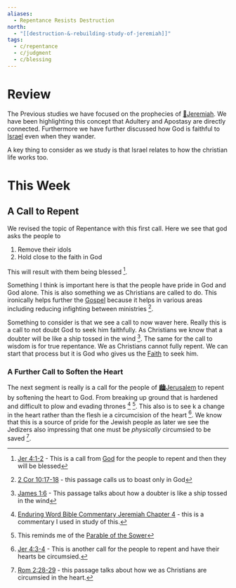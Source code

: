 ```yaml
---
aliases:
  - Repentance Resists Destruction
north:
  - "[[destruction-&-rebuilding-study-of-jeremiah]]"
tags:
  - c/repentance
  - c/judgment
  - c/blessing
---
```

# Review
The Previous studies we have focused on the prophecies of [🧑Jeremiah](%F0%9F%A7%91Jeremiah.md). We have been highlighting this concept that Adultery and Apostasy are directly connected. Furthermore we have further discussed how God is faithful to [Israel](../%F0%9F%8F%99%EF%B8%8F%F0%9F%8F%99%EF%B8%8FNation%20of%20Israel.md) even when they wander.

A key thing to consider as we study is that Israel relates to how the christian life works too.

# This Week
[^b1]: [Jer 4:1-2](Jer%204.md) - This is a call from [God](God.md) for the people to repent and then they will be blessed
[^b2]: [Jer 4:3-4](Jer%204.md) - This is another call for the people to repent and have their hearts be circumsied.
[^b3]: [Rom 2:28-29](Rom%202.md) - this passage talks about how we as Christians are circumsied in the heart.
[^b4]: [James 1:6](James%201.md) - This passage talks about how a doubter is like a ship tossed in the wind
[^b5]: [2 Cor 10:17-18](2%20Cor%2010.md) - this passage calls us to boast only in God
[^c1]: This reminds me of the [Parable of the Sower](Parable%20of%20the%20Sower.md)
[^enduring-word]: [Enduring Word Bible Commentary Jeremiah Chapter 4](https://enduringword.com/bible-commentary/jeremiah-4/) - this is a commentary I used in study of this.
## A Call to Repent
We revised the topic of Repentance with this first call. Here we see that god asks the people to
1. Remove their idols
2. Hold close to the faith in God

This will result with them being blessed [^b1].

Something I think is important here is that the people have pride in God and God alone. This is also something we as Christians are called to do. This ironically helps further the [Gospel](Gospel.md) because it helps in various areas including reducing infighting between ministries [^b5].

Something to consider is that we see a call to now waver here. Really this is a call to not doubt God to seek him faithfully. As Christians we know that a doubter will be like a ship tossed in the wind [^b4]. The same for the call to wisdom is for true repentance. We as Christians cannot fully repent. We can start that process but it is God who gives us the [Faith](Faith.md) to seek him.
### A Further Call to Soften the Heart
The next segment is really is a call for the people of [🏙️Jerusalem](%F0%9F%8F%99%EF%B8%8FJerusalem.md) to repent by softening the heart to God. From breaking up ground that is hardened and difficult to plow and evading thrones [^enduring-word] [^c1]. 
This also is to see k a change in the heart rather than the flesh ie a circumcision of the heart [^b2]. We know that this is a source of pride for the Jewish people as later we see the Jedizers also impressing that one must be *physically* circumsied to be saved [^b3].



